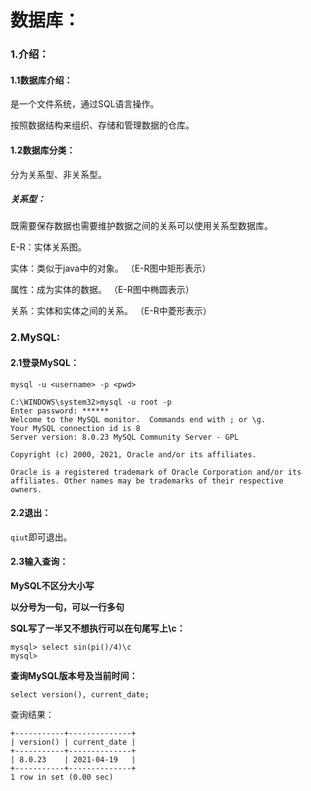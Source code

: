 # 数据库：

### 1.介绍：

#### 1.1数据库介绍：

是一个文件系统，通过SQL语言操作。

按照数据结构来组织、存储和管理数据的仓库。

#### 1.2数据库分类：

分为关系型、非关系型。

##### 关系型：

既需要保存数据也需要维护数据之间的关系可以使用关系型数据库。

E-R：实体关系图。

实体：类似于java中的对象。 （E-R图中矩形表示）

属性：成为实体的数据。 （E-R图中椭圆表示）

关系：实体和实体之间的关系。 （E-R中菱形表示）

### 2.MySQL:

#### 2.1登录MySQL：

`mysql -u <username> -p <pwd>`

```
C:\WINDOWS\system32>mysql -u root -p
Enter password: ******
Welcome to the MySQL monitor.  Commands end with ; or \g.
Your MySQL connection id is 8
Server version: 8.0.23 MySQL Community Server - GPL

Copyright (c) 2000, 2021, Oracle and/or its affiliates.

Oracle is a registered trademark of Oracle Corporation and/or its
affiliates. Other names may be trademarks of their respective
owners.
```

#### 2.2退出：

`qiut`即可退出。

#### 2.3输入查询：

**MySQL不区分大小写**

**以分号为一句，可以一行多句**

**SQL写了一半又不想执行可以在句尾写上\c：**

```
mysql> select sin(pi()/4)\c
mysql>
```

**查询MySQL版本号及当前时间：**

`select version(), current_date;`

查询结果：

```
+-----------+--------------+
| version() | current_date |
+-----------+--------------+
| 8.0.23    | 2021-04-19   |
+-----------+--------------+
1 row in set (0.00 sec)
```
